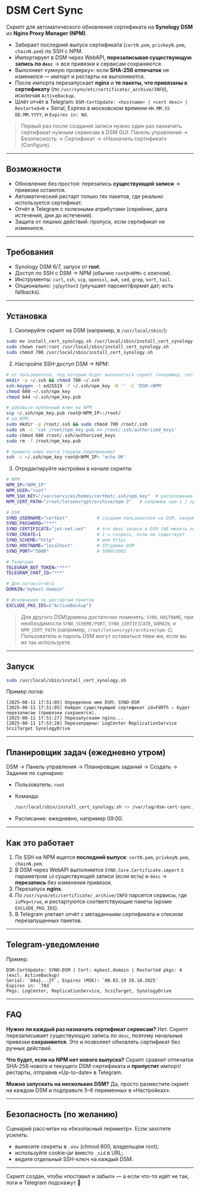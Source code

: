 # DSM Cert Sync

Скрипт для автоматического обновления сертификата на **Synology DSM** из **Nginx Proxy Manager (NPM)**.

* Забирает последний выпуск сертификата (`certN.pem`, `privkeyN.pem`, `chainN.pem`) по SSH с NPM.
* Импортирует в DSM через WebAPI, **перезаписывая существующую запись по `desc`** → все привязки к сервисам сохраняются.
* Выполняет «умную проверку»: если **SHA-256 отпечаток** не изменился — импорт и рестарты не выполняются.
* После импорта перезапускает **nginx** и **те пакеты, что привязаны к сертификату** (по `/usr/syno/etc/certificate/_archive/INFO`), исключая `ActiveBackup`.
* Шлёт отчёт в Telegram: `DSM-CertUpdate: <hostname> | <cert desc> | Restarted=N` + Serial, Expires в московском времени `HH.MM.SS DD.MM.YYYY`, и `Expires in: Nd`.

> Первый раз после создания записи нужно один раз назначить сертификат нужным сервисам в DSM GUI:
> Панель управления → Безопасность → Сертификат → «Назначить сертификат» (Configure).

---

## Возможности

* Обновление без простоя: перезапись **существующей записи** → привязки остаются.
* Автоматический рестарт только тех пакетов, где реально используется сертификат.
* Отчёт в Telegram с полезными атрибутами (серийник, дата истечения, дни до истечения).
* Защита от лишних действий: пропуск, если сертификат не изменился.

---

## Требования

* Synology DSM 6/7, запуск от **root**.
* Доступ по SSH с DSM → NPM (обычно `root@<NPM>` с ключом).
* Инструменты: `curl`, `ssh`, `scp`, `openssl`, `awk`, `sed`, `grep`, `sort`, `tail`.
* Опционально: `jq`/`python3` (улучшает парсинг/формат дат; есть fallbacks).

---

## Установка

1. Скопируйте скрипт на DSM (например, в `/usr/local/sbin/`):

```bash
sudo mv install_cert_synology.sh /usr/local/sbin/install_cert_synology.sh
sudo chown root:root /usr/local/sbin/install_cert_synology.sh
sudo chmod 700 /usr/local/sbin/install_cert_synology.sh
```

2. Настройте SSH-доступ DSM → NPM:

```bash
# от пользователя, под которым будет выполняться скрипт (например, certbot)
mkdir -p ~/.ssh && chmod 700 ~/.ssh
ssh-keygen -t ed25519 -f ~/.ssh/npm_key -N '' -C 'DSM->NPM'
chmod 600 ~/.ssh/npm_key
chmod 644 ~/.ssh/npm_key.pub

# добавьте публичный ключ на NPM
scp ~/.ssh/npm_key.pub root@<NPM_IP>:/root/
# на NPM:
sudo mkdir -p /root/.ssh && sudo chmod 700 /root/.ssh
sudo sh -c 'cat /root/npm_key.pub >> /root/.ssh/authorized_keys'
sudo chmod 600 /root/.ssh/authorized_keys
sudo rm -f /root/npm_key.pub

# примите ключ хоста (первое подключение)
ssh -i ~/.ssh/npm_key root@<NPM_IP> 'echo OK'
```

3. Отредактируйте настройки в начале скрипта:

```bash
# NPM
NPM_IP="NPM_IP"
NPM_USER="root"
NPM_SSH_KEY="/var/services/homes/certbot/.ssh/npm_key"  # расположение ssh ключа
NPM_CERT_PATH="/root/letsencrypt/archive/npm-2"   # например npm-1 / npm-2

# DSM
SYNO_USERNAME="certbot"           # создаем пользователя на DSM, например certbot c правами администратора и запретом ко-всем сервисам
SYNO_PASSWORD="***"
SYNO_CERTIFICATE="jet-net.net"    # это desc записи в DSM (НЕ менять потом)
SYNO_CREATE=1                     # 1 = создать, если не существует
SYNO_SCHEME="http"                # или https
SYNO_HOSTNAME="localhost"         # IP/домен DSM
SYNO_PORT="5000"                  # 5000/5001

# Телеграм
TELEGRAM_BOT_TOKEN="***"
TELEGRAM_CHAT_ID="***"

# Для логов/отчёта
DOMAIN="mybest.domain"

# Исключения по рестартам пакетов
EXCLUDE_PKG_IDS=("ActiveBackup")
```

> Для другого DSM/домена достаточно поменять:
> `SYNO_HOSTNAME`, при необходимости `SYNO_SCHEME/PORT`, `SYNO_CERTIFICATE`, `DOMAIN`, и `NPM_CERT_PATH` (например, `/root/letsencrypt/archive/npm-1`).
> Пользователь и пароль DSM могут оставаться теми же, если вы их так используете.

---

## Запуск

```bash
sudo /usr/local/sbin/install_cert_synology.sh
```

Пример логов:

```
[2025-08-11 17:51:05] Определено имя DSM: SYNO-DSM
[2025-08-11 17:51:05] Найден существующий сертификат id=FdRTh — будет перезаписан (привязки сохранятся).
[2025-08-11 17:51:27] Перезапускаем nginx...
[2025-08-11 17:53:28] Перезапущены: LogCenter ReplicationService ScsiTarget SynologyDrive
```

---

## Планировщик задач (ежедневно утром)

DSM → Панель управления → Планировщик заданий → Создать → Задание по сценарию:

* Пользователь: `root`
* Команда:

  ```bash
  /usr/local/sbin/install_cert_synology.sh >> /var/log/dsm-cert-sync.log 2>&1
  ```
* Расписание: ежедневно, например 09:00.

---

## Как это работает

1. По SSH на NPM ищется **последний выпуск**: `certN.pem`, `privkeyN.pem`, `chainN.pem`.
2. В DSM через WebAPI выполняется `SYNO.Core.Certificate.import` с параметром `id` существующей записи (если есть) и `desc` → **перезапись** без изменения привязок.
3. Перезапуск **nginx**.
4. По `/usr/syno/etc/certificate/_archive/INFO` парсятся сервисы, где `isPkg=true`, и рестартуются соответствующие пакеты (кроме `EXCLUDE_PKG_IDS`).
5. В Telegram улетает отчёт с метаданными сертификата и списком перезапущенных пакетов.

---

## Telegram-уведомление

Пример:

```
DSM-CertUpdate: SYNO-DSM | Cert: mybest.domain | Restarted pkgs: 4 (excl. ActiveBackup)
Serial: `04a1...2f`, Expires (MSK): `00.03.19 28.10.2025`
Expires in: `78d`
Pkgs: LogCenter, ReplicationService, ScsiTarget, SynologyDrive
```

---

## FAQ

**Нужно ли каждый раз назначать сертификат сервисам?**
Нет. Скрипт перезаписывает существующую запись по `desc`, поэтому начальные привязки **сохраняются**. Это и позволяет обновлять сертификат без ручных действий.

**Что будет, если на NPM нет нового выпуска?**
Скрипт сравнит отпечаток SHA-256 нового и текущего DSM-сертификата и **пропустит** импорт/рестарты, отправив «Up-to-date» в Telegram.

**Можно запускать на нескольких DSM?**
Да, просто разместите скрипт на каждом DSM и подправьте 5–6 переменных в «Настройках».

---

## Безопасность (по желанию)

Сценарий рассчитан на «безопасный периметр». Если захотите усилить:

* вынесите секреты в `.env` (chmod 600, владельцем root);
* используйте cookie-jar вместо `_sid` в URL;
* ведите отдельный SSH-ключ на каждый DSM.

---


Скрипт создан, чтобы «поставил и забыл» — а если что-то идёт не так, логи и Telegram подскажут 🙂
